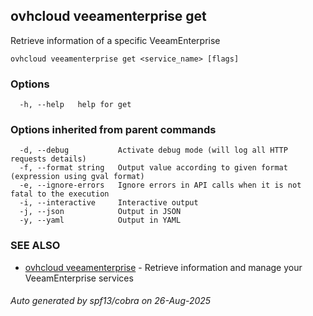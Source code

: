 ## ovhcloud veeamenterprise get

Retrieve information of a specific VeeamEnterprise

```
ovhcloud veeamenterprise get <service_name> [flags]
```

### Options

```
  -h, --help   help for get
```

### Options inherited from parent commands

```
  -d, --debug           Activate debug mode (will log all HTTP requests details)
  -f, --format string   Output value according to given format (expression using gval format)
  -e, --ignore-errors   Ignore errors in API calls when it is not fatal to the execution
  -i, --interactive     Interactive output
  -j, --json            Output in JSON
  -y, --yaml            Output in YAML
```

### SEE ALSO

* [ovhcloud veeamenterprise](ovhcloud_veeamenterprise.md)	 - Retrieve information and manage your VeeamEnterprise services

###### Auto generated by spf13/cobra on 26-Aug-2025
